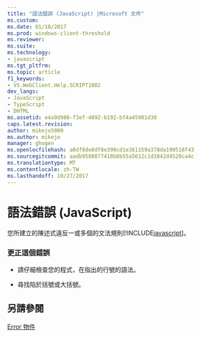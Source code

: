 ```yaml
---
title: "語法錯誤 (JavaScript) |Microsoft 文件"
ms.custom: 
ms.date: 01/18/2017
ms.prod: windows-client-threshold
ms.reviewer: 
ms.suite: 
ms.technology:
- javascript
ms.tgt_pltfrm: 
ms.topic: article
f1_keywords:
- VS.WebClient.Help.SCRIPT1002
dev_langs:
- JavaScript
- TypeScript
- DHTML
ms.assetid: e4a9d980-f3ef-4092-b192-bf4a45981d30
caps.latest.revision: 
author: mikejo5000
ms.author: mikejo
manager: ghogen
ms.openlocfilehash: a0df8de8df8e390cd1e361159a378da190518f43
ms.sourcegitcommit: aadb9588877418b8b55a5612c1d3842d4520ca4c
ms.translationtype: MT
ms.contentlocale: zh-TW
ms.lasthandoff: 10/27/2017
---
```

# <a name="syntax-error-javascript"></a>語法錯誤 (JavaScript)
您所建立的陳述式違反一或多個的文法規則[!INCLUDE[javascript](../../javascript/includes/javascript-md.md)]。  
  
### <a name="to-correct-this-error"></a>更正這個錯誤  
  
-   請仔細檢查您的程式，在指出的行號的語法。  
  
-   尋找陷於括號或大括號。  
  
## <a name="see-also"></a>另請參閱  
 [Error 物件](../../javascript/reference/error-object-javascript.md)